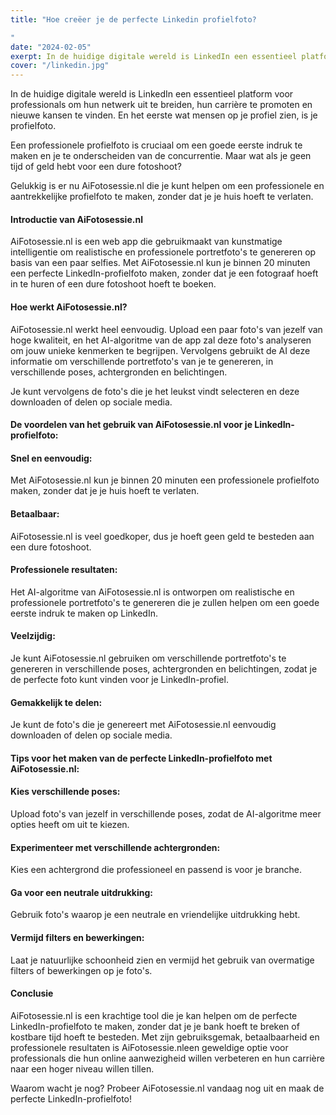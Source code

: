 ```yaml
---
title: "Hoe creëer je de perfecte Linkedin profielfoto?

"
date: "2024-02-05"
exerpt: In de huidige digitale wereld is LinkedIn een essentieel platform voor professionals om hun netwerk uit te breiden, hun carrière te promoten en nieuwe kansen te vinden....
cover: "/linkedin.jpg"
---
```


In de huidige digitale wereld is LinkedIn een essentieel platform voor professionals om hun netwerk uit te breiden, hun carrière te promoten en nieuwe kansen te vinden. En het eerste wat mensen op je profiel zien, is je profielfoto.

Een professionele profielfoto is cruciaal om een goede eerste indruk te maken en je te onderscheiden van de concurrentie. Maar wat als je geen tijd of geld hebt voor een dure fotoshoot?

Gelukkig is er nu AiFotosessie.nl die je kunt helpen om een professionele en aantrekkelijke profielfoto te maken, zonder dat je je huis hoeft te verlaten.

#### Introductie van AiFotosessie.nl

AiFotosessie.nl is een web app die gebruikmaakt van kunstmatige intelligentie om realistische en professionele portretfoto's te genereren op basis van een paar selfies. Met AiFotosessie.nl kun je binnen 20 minuten een perfecte LinkedIn-profielfoto maken, zonder dat je een fotograaf hoeft in te huren of een dure fotoshoot hoeft te boeken.

#### Hoe werkt AiFotosessie.nl?

AiFotosessie.nl werkt heel eenvoudig. Upload een paar foto's van jezelf van hoge kwaliteit, en het AI-algoritme van de app zal deze foto's analyseren om jouw unieke kenmerken te begrijpen. Vervolgens gebruikt de AI deze informatie om verschillende portretfoto's van je te genereren, in verschillende poses, achtergronden en belichtingen.

Je kunt vervolgens de foto's die je het leukst vindt selecteren en deze downloaden of delen op sociale media.

#### De voordelen van het gebruik van AiFotosessie.nl voor je LinkedIn-profielfoto:

#### Snel en eenvoudig:

Met AiFotosessie.nl kun je binnen 20 minuten een professionele profielfoto maken, zonder dat je je huis hoeft te verlaten.

#### Betaalbaar:

AiFotosessie.nl is veel goedkoper, dus je hoeft geen geld te besteden aan een dure fotoshoot.

#### Professionele resultaten:

Het AI-algoritme van AiFotosessie.nl is ontworpen om realistische en professionele portretfoto's te genereren die je zullen helpen om een goede eerste indruk te maken op LinkedIn.

#### Veelzijdig:

Je kunt AiFotosessie.nl gebruiken om verschillende portretfoto's te genereren in verschillende poses, achtergronden en belichtingen, zodat je de perfecte foto kunt vinden voor je LinkedIn-profiel.

#### Gemakkelijk te delen:

Je kunt de foto's die je genereert met AiFotosessie.nl eenvoudig downloaden of delen op sociale media.

#### Tips voor het maken van de perfecte LinkedIn-profielfoto met AiFotosessie.nl:

#### Kies verschillende poses:

Upload foto's van jezelf in verschillende poses, zodat de AI-algoritme meer opties heeft om uit te kiezen.

#### Experimenteer met verschillende achtergronden:

Kies een achtergrond die professioneel en passend is voor je branche.

#### Ga voor een neutrale uitdrukking:

Gebruik foto's waarop je een neutrale en vriendelijke uitdrukking hebt.

#### Vermijd filters en bewerkingen:

Laat je natuurlijke schoonheid zien en vermijd het gebruik van overmatige filters of bewerkingen op je foto's.

#### Conclusie

AiFotosessie.nl is een krachtige tool die je kan helpen om de perfecte LinkedIn-profielfoto te maken, zonder dat je je bank hoeft te breken of kostbare tijd hoeft te besteden. Met zijn gebruiksgemak, betaalbaarheid en professionele resultaten is AiFotosessie.nleen geweldige optie voor professionals die hun online aanwezigheid willen verbeteren en hun carrière naar een hoger niveau willen tillen.

Waarom wacht je nog? Probeer AiFotosessie.nl vandaag nog uit en maak de perfecte LinkedIn-profielfoto!

